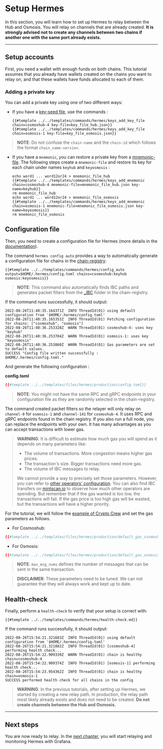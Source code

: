# Setup Hermes

In this section, you will learn how to set up Hermes to relay between the Hub and Osmosis. You will relay on channels that are already created. **It is strongly advised not to create any channels between two chains if another one with the same port already exists.**

---

## Setup accounts

First, you need a wallet with enough funds on both chains. This tutorial assumes that you already have wallets created on the chains you want to relay on, and that these wallets have funds allocated to each of them.

### Adding a private key

You can add a private key using one of two different ways:

- If you have a [key-seed file](../../documentation/commands/keys/index.md#key-seed-file-private-key), use the commands :
    ```shell
    {{#template ../../templates/commands/hermes/keys_add_key_file chain=cosmoshub-4 key-file=key_file_hub.json}}
    {{#template ../../templates/commands/hermes/keys_add_key_file chain=osmosis-1 key-file=key_file_osmosis.json}}
    ```
>__NOTE__: Do not confuse the `chain-name` and the `chain-id` which follows the format `chain_name-version`.

- If you have a `mnemonic`, you can restore a private key from a [mnemonic-file](../../documentation/commands/keys/index.md#restore-a-private-key-to-a-chain-from-a-mnemonic). The following steps create a `mnemonic-file` and restore its key for each chain under names `keyhub` and `keyosmosis` :
    ```shell
    echo word1 ... word12or24 > mnemonic_file_hub
    {{#template ../../templates/commands/hermes/keys_add_mnemonic chain=cosmoshub-4 mnemonic-file=mnemonic_file_hub.json key-name=keyhub}}
    rm mnemonic_file_hub
    echo word1 ... word12or24 > mnemonic_file_osmosis
    {{#template ../../templates/commands/hermes/keys_add_mnemonic chain=osmosis-1 mnemonic-file=mnemonic_file_osmosis.json key-name=keyosmosis}}
    rm mnemonic_file_osmosis
    ``` 

## Configuration file

Then, you need to create a configuration file for Hermes (more details in the [documentation](../../documentation/configuration/index.md)). 

The command `hermes config auto` provides a way to automatically generate a configuration file for chains in the [chain-registry](https://github.com/cosmos/chain-registry):

```shell
{{#template ../../templates/commands/hermes/config_auto output=$HOME/.hermes/config.toml chains=cosmoshub:keyhub osmosis:keyosmosis}}
```
>__NOTE__: This command also automatically finds IBC paths and generates packet filters from the [_IBC](https://github.com/cosmos/chain-registry/tree/master/_IBC) folder in the chain-registry.

If the command runs successfully, it should output:
```
2022-08-26T11:40:35.164371Z  INFO ThreadId(01) using default configuration from '$HOME/.hermes/config.toml'
2022-08-26T11:40:35.165353Z  INFO ThreadId(01) Fetching configuration for chains: ["cosmoshub", "osmosis"]
2022-08-26T11:40:36.253328Z  WARN ThreadId(01) cosmoshub-4: uses key "keyhub"
2022-08-26T11:40:36.253704Z  WARN ThreadId(01) osmosis-1: uses key "keyosmosis"
2022-08-26T11:40:36.253860Z  WARN ThreadId(01) Gas parameters are set to default values.
SUCCESS "Config file written successfully : $HOME/.hermes/config.toml."
```
And generate the following configuration : 

__config.toml__
```toml
{{#template ../../templates/files/hermes/production/config.toml}}
```
>__NOTE__: You might not have the same RPC and gRPC endpoints in your configuration file as they are randomly selected in the chain-registry.

The command created packet filters so the relayer will only relay on `channel-0` for `osmosis-1` and `channel-141` for `cosmoshub-4`. It uses RPC and gRPC endpoints found in the chain registry. If you also run a full node, you can replace the endpoints with your own. It has many advantages as you can accept transactions with lower gas.

>__WARNING__: It is difficult to estimate how much gas you will spend as it depends on many parameters like:
> - The volume of transactions. More congestion means higher gas prices.
> - The transaction's size. Bigger transactions need more gas. 
> - The volume of IBC messages to relay.
> 
> We cannot provide a way to precisely set those parameters. However, you can refer to [other operators' configuration](https://github.com/informalsystems/ibc-rs/discussions/2472#discussioncomment-3331695). You can also find IBC transfers on [mintscan.io](https://www.mintscan.io/cosmos/txs) to observe how much other operators are spending. But remember that if the gas wanted is too low, the transactions will fail. If the gas price is too high gas will be wasted, but the transactions will have a higher priority. 

For the tutorial, we will follow the [example of Crypto Crew](https://github.com/notional-labs/notional/blob/master/relaying/hermes/all-ibc.toml) and set the gas parameters as follows.

- For Cosmoshub:
```toml
{{#template ../../templates/files/hermes/production/default_gas_cosmoshub}}
```

- For Osmosis:
```toml
{{#template ../../templates/files/hermes/production/default_gas_osmosis}}
```

>__NOTE__: `max_msg_nums` defines the number of messages that can be sent in the same transaction. 

>__DISCLAIMER__: These parameters need to be tuned. We can not guarantee that they will always work and kept up to date.

## Health-check

Finally, perform a `health-check` to verify that your setup is correct with:
```shell
{{#template ../../templates/commands/hermes/health-check.md}}
``` 

If the command runs successfully, it should output:
```
2022-08-26T15:54:21.321683Z  INFO ThreadId(01) using default configuration from '$HOME/.hermes/config.toml'
2022-08-26T15:54:21.321882Z  INFO ThreadId(01) [cosmoshub-4] performing health check...
2022-08-26T15:54:22.909339Z  WARN ThreadId(01) chain is healthy chain=cosmoshub-4
2022-08-26T15:54:22.909374Z  INFO ThreadId(01) [osmosis-1] performing health check...
2022-08-26T15:54:23.954362Z  INFO ThreadId(01) chain is healthy chain=osmosis-1
SUCCESS performed health check for all chains in the config
```

>__WARNING__: In the previous tutorials, after setting up Hermes, we started by creating a new relay path. In production, the relay path most likely already exists and does not need to be created. **Do not create channels between the Hub and Osmosis.**

---

## Next steps

You are now ready to relay. In the [next chapter](./start-relaying.md), you will start relaying and monitoring Hermes with Grafana.
